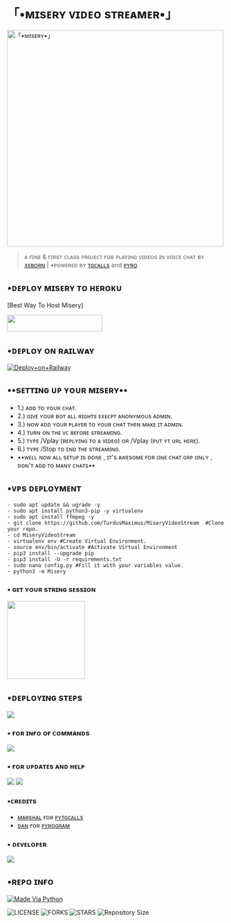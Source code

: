 <h1> 「•ᴍɪsᴇʀʏ ᴠɪᴅᴇᴏ sᴛʀᴇᴀᴍᴇʀ•」</h1>
<img src="https://telegra.ph/file/071cc29dc3918568d8731.png" alt="「•ᴍɪsᴇʀʏ•」" height="500" width="500" align="center">


> ᴀ ғɪɴᴇ & ғɪʀsᴛ ᴄʟᴀss ᴘʀᴏᴊᴇᴄᴛ ғᴏʀ ᴘʟᴀʏɪɴɢ ᴠɪᴅᴇᴏs ɪɴ ᴠᴏɪᴄᴇ ᴄʜᴀᴛ ʙʏ [xᴇʙᴏʀɴ](https://github.com/TURDUSMAXIMUS) | •ᴘᴏᴡᴇʀᴇᴅ ʙʏ [ᴛɢᴄᴀʟʟs](https://github.com/MarshalX/tgcalls) and [ᴘʏʀᴏ](https://github.com/pyrogram/pyrogram)






## •ᴅᴇᴘʟᴏʏ ᴍɪsᴇʀʏ ᴛᴏ ʜᴇʀᴏᴋᴜ 
[Best Way To Host Misery]

<a href="https://heroku.com/deploy?template=https://github.com/prajwalagni/MiseryVideoStream"><img src="https://img.shields.io/badge/Deploy%20To%20Heroku-black?style=for-the-badge&logo=heroku" width="220" height="38.45"/></a>


## •ᴅᴇᴘʟᴏʏ ᴏɴ ʀᴀɪʟᴡᴀʏ 
[![Deploy+on+Railway](https://railway.app/button.svg)](https://railway.app/new/template?template=https://github.com/prajwalagni/MiseryVideoStream&envs=API_ID,API_HASH,BOT_TOKEN,SESSION_NAME,ASSISTANT_NAME,BOT_USERNAME,DURATION_LIMIT,SUDO_USERS)
  
 ## **••sᴇᴛᴛɪɴɢ ᴜᴘ ʏᴏᴜʀ ᴍɪsᴇʀʏ••**

- 1.) ᴀᴅᴅ ᴛᴏ ʏᴏᴜʀ ᴄʜᴀᴛ.
- 2.) ɢɪᴠᴇ ʏᴏᴜʀ ʙᴏᴛ ᴀʟʟ ʀɪɢʜᴛs ᴇxᴇᴄᴘᴛ ᴀɴᴏɴʏᴍᴏᴜs ᴀᴅᴍɪɴ.
- 3.) ɴᴏᴡ ᴀᴅᴅ ʏᴏᴜʀ ᴘʟᴀʏᴇʀ ᴛᴏ ʏᴏᴜʀ ᴄʜᴀᴛ ᴛʜᴇɴ ᴍᴀᴋᴇ ɪᴛ ᴀᴅᴍɪɴ.
- 4.) ᴛᴜʀɴ ᴏɴ ᴛʜᴇ ᴠᴄ ʙᴇғᴏʀᴇ sᴛʀᴇᴀᴍɪɴɢ.
- 5.) ᴛʏᴘᴇ /Vplay (ʀᴇᴘʟʏɪɴɢ ᴛᴏ ᴀ ᴠɪᴅᴇᴏ) ᴏʀ /Vplay (ᴘᴜᴛ ʏᴛ ᴜʀʟ ʜᴇʀᴇ).
- 6.) ᴛʏᴘᴇ /Stop ᴛᴏ ᴇɴᴅ ᴛʜᴇ sᴛʀᴇᴀᴍɪɴɢ.
- ••ᴡᴇʟʟ ɴᴏᴡ ᴀʟʟ sᴇᴛᴜᴘ ɪs ᴅᴏɴᴇ , ɪᴛ's ᴀᴡᴇsᴏᴍᴇ ғᴏʀ ᴏɴᴇ ᴄʜᴀᴛ ɢʀᴘ ᴏɴʟʏ , ᴅᴏɴ'ᴛ ᴀᴅᴅ ᴛᴏ ᴍᴀɴʏ ᴄʜᴀᴛs••


## •ᴠᴘs ᴅᴇᴘʟᴏʏᴍᴇɴᴛ
```
- sudo apt update && ugrade -y
- sudo apt install python3-pip -y virtualenv
- sudo apt install ffmpeg -y
- git clone https://github.com/TurdusMaximus/MiseryVideoStream  #Clone your repo.
- cd MiseryVideoStream
- virtualenv env #Create Virtual Environment.
- source env/bin/activate #Activate Virtual Environment
- pip3 install --upgrade pip
- pip3 install -U -r requirements.txt
- sudo nano config.py #Fill it with your variables value.
- python3 -m Misery
```
###  • ɢᴇᴛ ʏᴏᴜʀ sᴛʀɪɴɢ sᴇssɪᴏɴ

<p><a href="https://replit.com/@prajwalagni/MiseryStringSession#main.py"><img src="https://img.shields.io/badge/Generate%20On%20Repl-00B2FF?style=for-the-badge&logo=appveyor" width="180""/></a></p>
  
<h2> •ᴅᴇᴘʟᴏʏɪɴɢ sᴛᴇᴘs </h2>
  
  <a href="https://t.me/MiSERYOFFiCIAL/360"><img src="https://img.shields.io/badge/ DEPLOYING STEPS-2cb6e0?style=for-the-badge&logo=telegram&logoColor=white"></a>

### • ғᴏʀ ɪɴғᴏ ᴏғ ᴄᴏᴍᴍᴀɴᴅs 
 <a href="https://t.me/MiseryStreamBot"><img src="https://img.shields.io/badge/ MISERY-2cb6e0?style=for-the-badge&logo=telegram&logoColor=white"></a>

### • ғᴏʀ ᴜᴘᴅᴀᴛᴇs ᴀɴᴅ ʜᴇʟᴘ
<a href="https://t.me/MISERYOFFICIAL"><img src="https://img.shields.io/badge/OFFICIAL | UPDATES -2cb6e0?style=for-the-badge&logo=telegram&logoColor=white"></a>
<a href="https://t.me/MISERYSUPPORT"><img src="https://img.shields.io/badge/OFFICIAL | SUPPORT -2cb6e0?style=for-the-badge&logo=telegram&logoColor=white"></a>
### •ᴄʀᴇᴅɪᴛs 

- [ᴍᴀʀsʜᴀʟ](https://github.com/MarshalX) ғᴏʀ [ᴘʏᴛɢᴄᴀʟʟs](https://github.com/MarshalX/tgcalls)
- [ᴅᴀɴ](https://github.com/delivrance) ғᴏʀ [ᴘʏʀᴏɢʀᴀᴍ](https://github.com/pyrogram/pyrogram)
### • ᴅᴇᴠᴇʟᴏᴘᴇʀ

<a href="https://t.me/XEBORN"><img src="https://img.shields.io/badge/TURDUS MAXIMUS -2cb6e0?style=for-the-badge&logo=telegram&logoColor=white"></a>
## •ʀᴇᴘᴏ ɪɴғᴏ

<p align="center">

<a href="https://python.org"><img src="http://forthebadge.com/images/badges/made-with-python.svg" alt="Made Via Python"></a>

<img src="https://img.shields.io/github/license/TurdusMaximus/MiseryVideoStream?style=for-the-badge" alt="LICENSE">

<img src="https://img.shields.io/github/forks/TurdusMaximus/MiseryVideoStream?style=for-the-badge" alt="FORKS">

 <img src="https://img.shields.io/github/stars/TurdusMaximus/MiseryVideoStream?style=for-the-badge" alt="STARS">
  <img src="https://img.shields.io/github/repo-size/TurdusMaximus/MiseryVideoStream?style=for-the-badge" alt="Repository Size"> 

</p>


